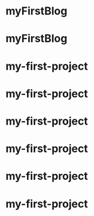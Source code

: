 # myFirstBlog
# myFirstBlog
# my-first-project
# my-first-project
# my-first-project
# my-first-project
# my-first-project
# my-first-project
